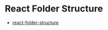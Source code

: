 # React Folder Structure

- [react-folder-structure](https://blog.webdevsimplified.com/2022-07/react-folder-structure/)
